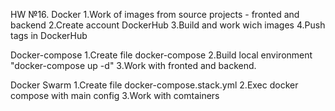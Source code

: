 HW №16.
Docker
1.Work of images from source projects - fronted and backend
2.Create account DockerHub
3.Build and work wich images
4.Push tags in DockerHub

Docker-compose
1.Create file docker-compose
2.Build local environment "docker-compose up -d"
3.Work with fronted and backend.

Docker Swarm
1.Create file docker-compose.stack.yml
2.Exec docker compose with main config
3.Work with comtainers  
